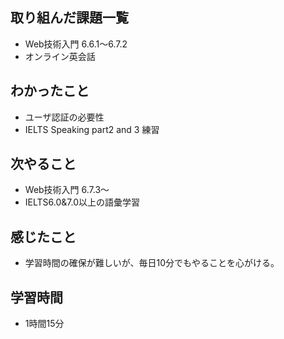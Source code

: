 ## 取り組んだ課題一覧
- Web技術入門 6.6.1〜6.7.2
- オンライン英会話
## わかったこと
- ユーザ認証の必要性
- IELTS Speaking part2 and 3 練習
## 次やること
- Web技術入門 6.7.3〜
- IELTS6.0&7.0以上の語彙学習
## 感じたこと
- 学習時間の確保が難しいが、毎日10分でもやることを心がける。
## 学習時間
- 1時間15分
